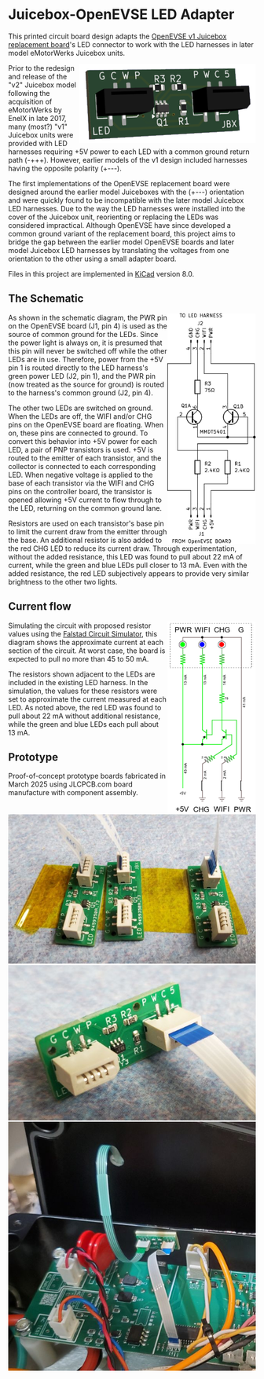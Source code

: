 # Juicebox-OpenEVSE LED Adapter

This printed circuit board design adapts the 
[OpenEVSE v1 Juicebox replacement board](https://store.openevse.com/collections/all-products/products/replacement-electronics-for-juicebox-v1-metal-black-and-orange)'s 
LED connector to work with the LED harnesses in later model eMotorWerks Juicebox units.

<img src="./docs/img/rendering.png" align="right" alt="Rendering of the circuit board">

Prior to the redesign and release of the "v2" Juicebox model following the acquisition of 
eMotorWerks by EnelX in late 2017, many (most?) "v1" Juicebox units were provided 
with LED harnesses requiring +5V power to each LED with a common ground return path (-+++). 
However, earlier models of the v1 design included harnesses having the opposite polarity (+---).

The first implementations of the OpenEVSE replacement board were designed around the 
earlier model Juiceboxes with the (+---) orientation and were quickly found to be incompatible 
with the later model Juicebox LED harnesses.  Due to the way the LED harnesses were installed into 
the cover of the Juicebox unit, reorienting or replacing the LEDs was considered impractical. 
Although OpenEVSE have since developed a common ground variant of the replacement board, 
this project aims to bridge the gap between the earlier model OpenEVSE boards and later model 
Juicebox LED harnesses by translating the voltages from one orientation to the other using a small 
adapter board.

Files in this project are implemented in [KiCad](https://www.kicad.org) version 8.0.

## The Schematic

<img src="./docs/img/schematic.svg" align="right" alt="Electrical circuit schematic diagram"
width="180">

As shown in the schematic diagram, the PWR pin on the OpenEVSE board (J1, pin 4) is used as the 
source of common ground for the LEDs.  Since the power light is always on, it is presumed that 
this pin will never be switched off while the other LEDs are in use.  Therefore, power from the 
+5V pin 1 is routed directly to the LED harness's green power LED (J2, pin 1), and the PWR pin 
(now treated as the source for ground) is routed to the harness's common ground (J2, pin 4).

The other two LEDs are switched on ground.  When the LEDs are off, the WIFI and/or CHG pins on 
the OpenEVSE board are floating.  When on, these pins are connected to ground.  To convert this 
behavior into +5V power for each LED, a pair of PNP transistors is used.  +5V is routed to the 
emitter of each transistor, and the collector is connected to each corresponding LED.  When 
negative voltage is applied to the base of each transistor via the WIFI and CHG pins on the 
controller board, the transistor is opened allowing +5V current to flow through to the LED, 
returning on the common ground lane.

Resistors are used on each transistor's base pin to limit the current draw from the emitter 
through the base.  An additional resistor is also added to the red CHG LED to reduce its 
current draw.  Through experimentation, without the added resistance, this LED was found to pull 
about 22 mA of current, while the green and blue LEDs pull closer to 13 mA.  Even with the added 
resistance, the red LED subjectively appears to provide very similar brightness to the other 
two lights.

## Current flow

<img src="./docs/img/circuit-sim.png" align="right" alt="Electrical circuit simulation" width="180">

Simulating the circuit with proposed resistor values using the 
[Falstad Circuit Simulator](https://www.falstad.com), 
this diagram shows the approximate current at each section of the circuit.  At worst case, 
the board is expected to pull no more than 45 to 50 mA. 

The resistors shown adjacent to the LEDs are included in the existing LED harness. 
In the simulation, the values for these resistors were set to approximate the current 
measured at each LED.  As noted above, the red LED was found to pull about 22 mA without 
additional resistance, while the green and blue LEDs each pull about 13 mA.

## Prototype

Proof-of-concept prototype boards fabricated in March 2025 using JLCPCB.com board manufacture with 
component assembly.

<img src="./docs/img/adapters.jpg" alt="Collection of three adapters on a piece of yellow tape">

<img src="./docs/img/adapter.jpg" alt="Closeup of a single adapter board with FFC cable">

<img src="./docs/img/installation.jpg" alt = "View of the board installed into the Juicebox">
